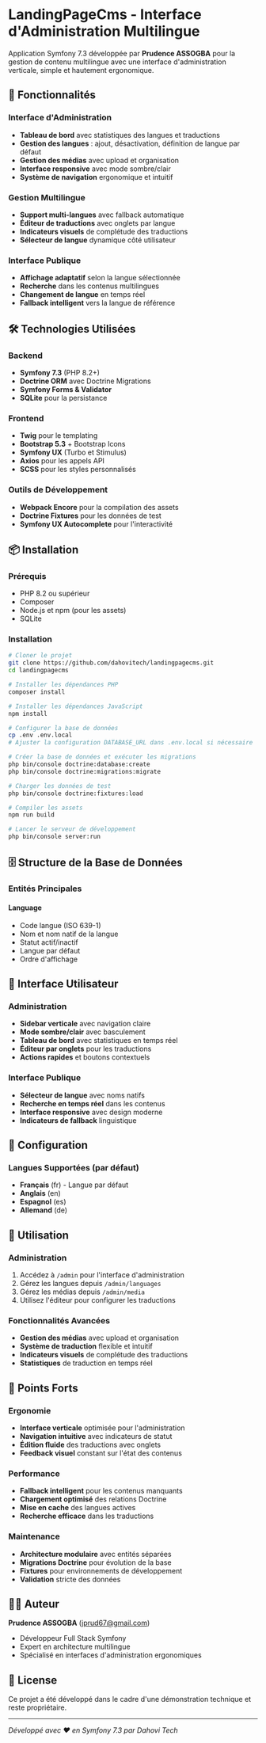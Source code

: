 # LandingPageCms - Interface d'Administration Multilingue

Application Symfony 7.3 développée par **Prudence ASSOGBA** pour la gestion de contenu multilingue avec une interface d'administration verticale, simple et hautement ergonomique.

## 🌟 Fonctionnalités

### Interface d'Administration
- **Tableau de bord** avec statistiques des langues et traductions
- **Gestion des langues** : ajout, désactivation, définition de langue par défaut
- **Gestion des médias** avec upload et organisation
- **Interface responsive** avec mode sombre/clair
- **Système de navigation** ergonomique et intuitif

### Gestion Multilingue
- **Support multi-langues** avec fallback automatique
- **Éditeur de traductions** avec onglets par langue
- **Indicateurs visuels** de complétude des traductions
- **Sélecteur de langue** dynamique côté utilisateur

### Interface Publique
- **Affichage adaptatif** selon la langue sélectionnée
- **Recherche** dans les contenus multilingues
- **Changement de langue** en temps réel
- **Fallback intelligent** vers la langue de référence

## 🛠 Technologies Utilisées

### Backend
- **Symfony 7.3** (PHP 8.2+)
- **Doctrine ORM** avec Doctrine Migrations
- **Symfony Forms & Validator**
- **SQLite** pour la persistance

### Frontend
- **Twig** pour le templating
- **Bootstrap 5.3** + Bootstrap Icons
- **Symfony UX** (Turbo et Stimulus)
- **Axios** pour les appels API
- **SCSS** pour les styles personnalisés

### Outils de Développement
- **Webpack Encore** pour la compilation des assets
- **Doctrine Fixtures** pour les données de test
- **Symfony UX Autocomplete** pour l'interactivité

## 📦 Installation

### Prérequis
- PHP 8.2 ou supérieur
- Composer
- Node.js et npm (pour les assets)
- SQLite

### Installation
```bash
# Cloner le projet
git clone https://github.com/dahovitech/landingpagecms.git
cd landingpagecms

# Installer les dépendances PHP
composer install

# Installer les dépendances JavaScript
npm install

# Configurer la base de données
cp .env .env.local
# Ajuster la configuration DATABASE_URL dans .env.local si nécessaire

# Créer la base de données et exécuter les migrations
php bin/console doctrine:database:create
php bin/console doctrine:migrations:migrate

# Charger les données de test
php bin/console doctrine:fixtures:load

# Compiler les assets
npm run build

# Lancer le serveur de développement
php bin/console server:run
```

## 🗄 Structure de la Base de Données

### Entités Principales

#### Language
- Code langue (ISO 639-1)
- Nom et nom natif de la langue
- Statut actif/inactif
- Langue par défaut
- Ordre d'affichage

## 🎨 Interface Utilisateur

### Administration
- **Sidebar verticale** avec navigation claire
- **Mode sombre/clair** avec basculement
- **Tableau de bord** avec statistiques en temps réel
- **Éditeur par onglets** pour les traductions
- **Actions rapides** et boutons contextuels

### Interface Publique
- **Sélecteur de langue** avec noms natifs
- **Recherche en temps réel** dans les contenus  
- **Interface responsive** avec design moderne
- **Indicateurs de fallback** linguistique

## 🔧 Configuration

### Langues Supportées (par défaut)
- **Français** (fr) - Langue par défaut
- **Anglais** (en)
- **Espagnol** (es)
- **Allemand** (de)

## 🚀 Utilisation

### Administration
1. Accédez à `/admin` pour l'interface d'administration
2. Gérez les langues depuis `/admin/languages`
3. Gérez les médias depuis `/admin/media`
4. Utilisez l'éditeur pour configurer les traductions

### Fonctionnalités Avancées
- **Gestion des médias** avec upload et organisation
- **Système de traduction** flexible et intuitif
- **Indicateurs visuels** de complétude des traductions
- **Statistiques** de traduction en temps réel

## 🎯 Points Forts

### Ergonomie
- **Interface verticale** optimisée pour l'administration
- **Navigation intuitive** avec indicateurs de statut
- **Édition fluide** des traductions avec onglets
- **Feedback visuel** constant sur l'état des contenus

### Performance
- **Fallback intelligent** pour les contenus manquants
- **Chargement optimisé** des relations Doctrine
- **Mise en cache** des langues actives
- **Recherche efficace** dans les traductions

### Maintenance
- **Architecture modulaire** avec entités séparées
- **Migrations Doctrine** pour évolution de la base
- **Fixtures** pour environnements de développement
- **Validation** stricte des données

## 👨‍💻 Auteur

**Prudence ASSOGBA** (jprud67@gmail.com)
- Développeur Full Stack Symfony
- Expert en architecture multilingue
- Spécialisé en interfaces d'administration ergonomiques

## 📄 License

Ce projet a été développé dans le cadre d'une démonstration technique et reste propriétaire.

---

*Développé avec ❤️ en Symfony 7.3 par Dahovi Tech*
